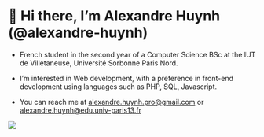 <h1>👋 Hi there, I’m Alexandre Huynh (@alexandre-huynh)</h1>
  
- French student in the second year of a Computer Science BSc at the IUT de Villetaneuse, Université Sorbonne Paris Nord. 

- I’m interested in Web development, with a preference in front-end development using languages such as PHP, SQL, Javascript.
<!---
- 🌱 I’m currently learning ...
- 💞️ I’m looking to collaborate on ...
--->
- You can reach me at alexandre.huynh.pro@gmail.com or alexandre.huynh@edu.univ-paris13.fr

<!-- My languages -->
<img align="center" src="https://github-readme-stats.vercel.app/api/top-langs/?username=alexandre-huynh&hide='Jupyter Notebook'" />

<!---
alexandre-huynh/alexandre-huynh is a ✨ special ✨ repository because its `README.md` (this file) appears on your GitHub profile.
You can click the Preview link to take a look at your changes.
--->
